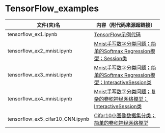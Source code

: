 # TensorFlow_examples

| 文件(夹)名 |内容（附代码来源超链接）| 
| - | - | 
| tensorflow_ex1.ipynb | [TensorFlow示例代码](http://www.tensorfly.cn/tfdoc/get_started/introduction.html) | 
| tensorflow_ex2_mnist.ipynb | [Mnist手写数字分类问题；简单的Softmax Regression模型；Session类](http://www.tensorfly.cn/tfdoc/tutorials/mnist_beginners.html) | 
| tensorflow_ex3_mnist.ipynb | [Mnist手写数字分类问题；简单的Softmax Regression模型；InteractiveSession类](http://www.tensorfly.cn/tfdoc/tutorials/mnist_pros.html)  |
| tensorflow_ex4_mnist.ipynb | [Mnist手写数字分类问题；复杂的卷积神经网络模型；InteractiveSession类](http://www.tensorfly.cn/tfdoc/tutorials/mnist_pros.html)  |
| tensorflow_ex5_cifar10_CNN.ipynb | [Cifar10小图像数据集分类；简单的卷积神经网络模型](https://www.tensorflow.org/tutorials/images/cnn)|
